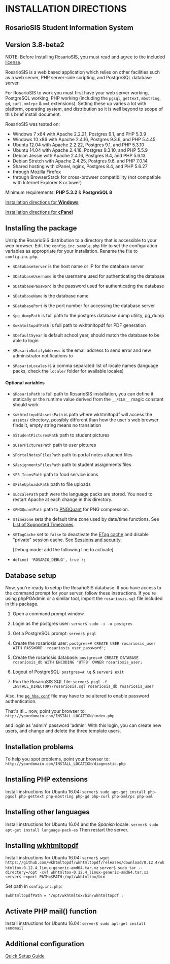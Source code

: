 # INSTALLATION DIRECTIONS

## RosarioSIS Student Information System

Version 3.8-beta2
-----------------

NOTE: Before Installing RosarioSIS, you must read and agree to the included [license](LICENSE).

RosarioSIS is a web based application which relies on other facilities such as a web server, PHP server-side scripting, and PostgreSQL database server.

For RosarioSIS to work you must first have your web server working, PostgreSQL working, PHP working (including the `pgsql`, `gettext`, `mbstring`, `gd`, `curl`, `xmlrpc` & `xml` extensions). Setting these up varies a lot with platform, operating system, and distribution so it is well beyond to scope of this brief install document.

RosarioSIS was tested on:

- Windows 7 x64 with Apache 2.2.21, Postgres 9.1, and PHP 5.3.9
- Windows 10 x86 with Apache 2.4.16, Postgres 9.3.6, and PHP 5.4.45
- Ubuntu 12.04 with Apache 2.2.22, Postgres 9.1, and PHP 5.3.10
- Ubuntu 14.04 with Apache 2.4.18, Postgres 9.3.10, and PHP 5.5.9
- Debian Jessie with Apache 2.4.16, Postgres 9.4, and PHP 5.6.13
- Debian Stretch with Apache 2.4.25, Postgres 9.6, and PHP 7.0.14
- Shared hosting with cPanel, nginx, Postgres 8.4, and PHP 5.6.27
- through Mozilla Firefox
- through BrowserStack for cross-browser compatibility (not compatible with Internet Explorer 8 or lower)

Minimum requirements: **PHP 5.3.2** & **PostgreSQL 8**

[Installation directions for **Windows**](https://github.com/francoisjacquet/rosariosis/wiki/How-to-install-RosarioSIS-on-Windows)

[Installation directions for **cPanel**](https://github.com/francoisjacquet/rosariosis/wiki/How-to-install-RosarioSIS-on-cPanel)


Installing the package
----------------------

Unzip the RosarioSIS distribution to a directory that is accessible to your web browser. Edit the `config.inc.sample.php` file to set the configuration variables as appropriate for your installation. Rename the file to `config.inc.php`.

- `$DatabaseServer` is the host name or IP for the database server
- `$DatabaseUsername` is the username used for authenticating the database
- `$DatabasePassword` is the password used for authenticating the database
- `$DatabaseName` is the database name
- `$DatabasePort` is the port number for accessing the database server

- `$pg_dumpPath` is full path to the postgres database dump utility, pg_dump
- `$wkhtmltopdfPath` is full path to wkhtmltopdf for PDF generation

- `$DefaultSyear` is default school year, should match the database to be able to login
- `$RosarioNotifyAddress` is the email address to send error and new administrator notifications to
- `$RosarioLocales` is a comma separated list of locale names (language packs, check the `locale/` folder for available locales)

#### Optional variables

- `$RosarioPath` is full path to RosarioSIS installation, you can define it statically or the runtime value derived from the `__FILE__` magic constant should work
- `$wkhtmltopdfAssetsPath` is path where wkhtmltopdf will access the `assets/` directory, possibly different than how the user's web browser finds it, empty string means no translation
- `$StudentPicturesPath` path to student pictures
- `$UserPicturesPath` path to user pictures
- `$PortalNotesFilesPath` path to portal notes attached files
- `$AssignmentsFilesPath` path to student assignments files
- `$FS_IconsPath` path to food service icons
- `$FileUploadsPath` path to file uploads
- `$LocalePath` path were the language packs are stored. You need to restart Apache at each change in this directory.
- `$PNGQuantPath` path to [PNGQuant](https://pngquant.org/) for PNG compression.
- `$Timezone` sets the default time zone used by date/time functions. See [List of Supported Timezones](http://php.net/manual/en/timezones.php).
- `$ETagCache` set to `false` to deactivate the [ETag cache](https://en.wikipedia.org/wiki/HTTP_ETag) and disable "private" session cache. See [Sessions and security](https://secure.php.net/manual/en/session.security.php).

  [Debug mode: add the following line to activate]
- `define( 'ROSARIO_DEBUG', true );`


Database setup
--------------

Now, you're ready to setup the RosarioSIS database. If you have access to the command prompt for your server, follow these instructions. If you're using phpPGAdmin or a similar tool, import the `rosariosis.sql` file included in this package.

1. Open a command prompt window.

2. Login as the postgres user:
	`server$ sudo -i -u postgres`

3. Get a PostgreSQL prompt:
	`server$ psql`

4. Create the rosariosis user:
	`postgres=# CREATE USER rosariosis_user WITH PASSWORD 'rosariosis_user_password';`

5. Create the rosariosis database:
	`postgres=# CREATE DATABASE rosariosis_db WITH ENCODING 'UTF8' OWNER rosariosis_user;`

6. Logout of PostgreSQL:
	`postgres=# \q` &
	`server$ exit`

7. Run the RosarioSIS SQL file:
	`server$ psql -f INSTALL_DIRECTORY/rosariosis.sql rosariosis_db rosariosis_user`

Also, the [`pg_hba.conf`](http://www.postgresql.org/docs/current/static/auth-pg-hba-conf.html) file may have to be altered to enable password authentication.

That's it!... now, point your browser to: `http://yourdomain.com/INSTALL_LOCATION/index.php`

and login as 'admin' password 'admin'.  With this login, you can create new users, and change and delete the three template users.


Installation problems
---------------------

To help you spot problems, point your browser to: `http://yourdomain.com/INSTALL_LOCATION/diagnostic.php`


Installing PHP extensions
-------------------------

Install instructions for Ubuntu 16.04:
	`server$ sudo apt-get install php-pgsql php-gettext php-mbstring php-gd php-curl php-xmlrpc php-xml`


Installing other languages
--------------------------

Install instructions for Ubuntu 16.04 and the _Spanish_ locale:
	`server$ sudo apt-get install language-pack-es`
Then restart the server.


Installing [wkhtmltopdf](http://wkhtmltopdf.org/)
-------------------------------------------------

Install instructions for Ubuntu 16.04:
	`server$ wget https://github.com/wkhtmltopdf/wkhtmltopdf/releases/download/0.12.4/wkhtmltox-0.12.4_linux-generic-amd64.tar.xz`
	`server$ sudo tar --directory=/opt -xvf wkhtmltox-0.12.4_linux-generic-amd64.tar.xz`
	`server$ export PATH=$PATH:/opt/wkhtmltox/bin`

Set path in `config.inc.php`:

`$wkhtmltopdfPath = '/opt/wkhtmltox/bin/wkhtmltopdf';`

Activate PHP mail() function
----------------------------

Install instructions for Ubuntu 16.04:
	`server$ sudo apt-get install sendmail`


Additional configuration
------------------------

[Quick Setup Guide](https://github.com/francoisjacquet/rosariosis/wiki/Quick-Setup-Guide)
